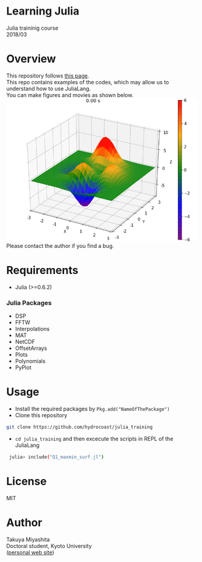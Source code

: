 # Learning Julia
Julia traininig course  
2018/03   

# Overview
This repository follows [this page](http://hydrocoast.jp/index.php?Julia).   
This repo contains examples of the codes, which may allow us to understand how to use JuliaLang.  
You can make figures and movies as shown below.   
<img src="https://github.com/hydrocoast/julia_training/blob/master/ConAdvEq.gif" width="640">   
Please contact the author if you find a bug.  

# Requirements
- Julia (>=0.6.2)
### Julia Packages
- DSP
- FFTW
- Interpolations
- MAT
- NetCDF
- OffsetArrays
- Plots
- Polynomials
- PyPlot

# Usage
- Install the required packages by `Pkg.add("NameOfThePackage")`   
- Clone this repository
```bash
git clone https://github.com/hydrocoast/julia_training
```
- `cd julia_training` and then excecute the scripts in REPL of the JuliaLang
```bash
 julia> include("Q1_maxmin_surf.jl")
```

# License
MIT  

# Author
Takuya Miyashita   
Doctoral student, Kyoto University  
([personal web site](http://hydrocoast.jp))  
